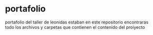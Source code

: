 # portafolio
portafolio del taller de leonidas estaban
en este repositorio encontraras todo los archivos y carpetas que contienen el contenido del proiyecto
